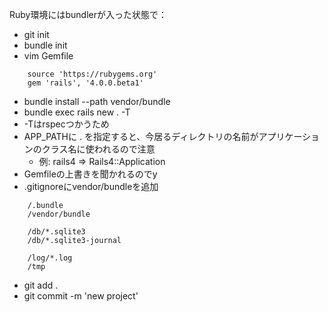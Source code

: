 Ruby環境にはbundlerが入った状態で：

* git init
* bundle init
* vim Gemfile

```Gemfile
    source 'https://rubygems.org'
    gem 'rails', '4.0.0.beta1'
```

* bundle install --path vendor/bundle
* bundle exec rails new . -T 
 * -Tはrspecつかうため
 * APP_PATHに . を指定すると、今居るディレクトリの名前がアプリケーションのクラス名に使われるので注意
   * 例: rails4 => Rails4::Application
 * Gemfileの上書きを聞かれるのでy
* .gitignoreにvendor/bundleを追加

```.gitignore
    /.bundle
    /vendor/bundle
    
    /db/*.sqlite3
    /db/*.sqlite3-journal
    
    /log/*.log
    /tmp
```

* git add .
* git commit -m 'new project'
